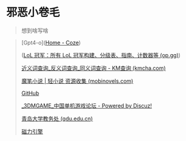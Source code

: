 # 邪恶小卷毛

> 想到啥写啥


> [Gpt4-o]([Home - Coze](https://www.coze.com/home))
>
> ([LoL 冠军：所有 LoL 冠军构建、分级表、指南、计数器等 (op.gg)](https://www.op.gg/champions))
>
> [近义词查询_反义词查询_同义词查询 - KM查询 (kmcha.com)](https://kmcha.com/similar)
>
> [魔笔小说 | 轻小说 资源收集 (mobinovels.com)](https://mobinovels.com/)
>
> [GitHub](https://github.com/)
>
> [_3DMGAME_中国单机游戏论坛 - Powered by Discuz!](https://bbs.3dmgame.com/forum.php)
>
> [青岛大学教务处 (qdu.edu.cn)](https://jwc.qdu.edu.cn/)
>
> [磁力引擎](https://1207fabu.top)
